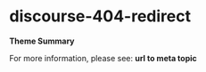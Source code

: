 # discourse-404-redirect

**Theme Summary**

For more information, please see: **url to meta topic**
